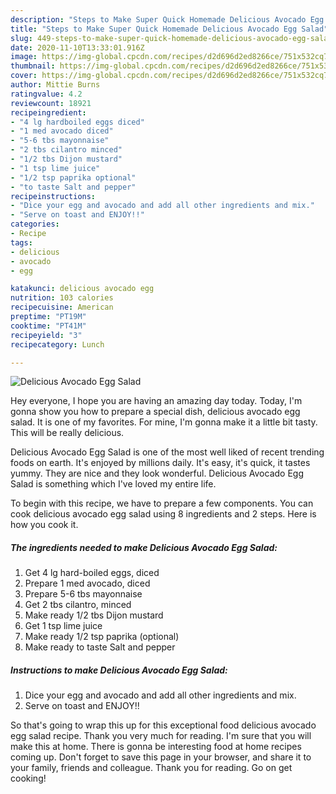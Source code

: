 ```yaml
---
description: "Steps to Make Super Quick Homemade Delicious Avocado Egg Salad"
title: "Steps to Make Super Quick Homemade Delicious Avocado Egg Salad"
slug: 449-steps-to-make-super-quick-homemade-delicious-avocado-egg-salad
date: 2020-11-10T13:33:01.916Z
image: https://img-global.cpcdn.com/recipes/d2d696d2ed8266ce/751x532cq70/delicious-avocado-egg-salad-recipe-main-photo.jpg
thumbnail: https://img-global.cpcdn.com/recipes/d2d696d2ed8266ce/751x532cq70/delicious-avocado-egg-salad-recipe-main-photo.jpg
cover: https://img-global.cpcdn.com/recipes/d2d696d2ed8266ce/751x532cq70/delicious-avocado-egg-salad-recipe-main-photo.jpg
author: Mittie Burns
ratingvalue: 4.2
reviewcount: 18921
recipeingredient:
- "4 lg hardboiled eggs diced"
- "1 med avocado diced"
- "5-6 tbs mayonnaise"
- "2 tbs cilantro minced"
- "1/2 tbs Dijon mustard"
- "1 tsp lime juice"
- "1/2 tsp paprika optional"
- "to taste Salt and pepper"
recipeinstructions:
- "Dice your egg and avocado and add all other ingredients and mix."
- "Serve on toast and ENJOY!!"
categories:
- Recipe
tags:
- delicious
- avocado
- egg

katakunci: delicious avocado egg 
nutrition: 103 calories
recipecuisine: American
preptime: "PT19M"
cooktime: "PT41M"
recipeyield: "3"
recipecategory: Lunch

---
```



![Delicious Avocado Egg Salad](https://img-global.cpcdn.com/recipes/d2d696d2ed8266ce/751x532cq70/delicious-avocado-egg-salad-recipe-main-photo.jpg)

Hey everyone, I hope you are having an amazing day today. Today, I'm gonna show you how to prepare a special dish, delicious avocado egg salad. It is one of my favorites. For mine, I'm gonna make it a little bit tasty. This will be really delicious.



Delicious Avocado Egg Salad is one of the most well liked of recent trending foods on earth. It's enjoyed by millions daily. It's easy, it's quick, it tastes yummy. They are nice and they look wonderful. Delicious Avocado Egg Salad is something which I've loved my entire life.


To begin with this recipe, we have to prepare a few components. You can cook delicious avocado egg salad using 8 ingredients and 2 steps. Here is how you cook it.

<!--inarticleads1-->

##### The ingredients needed to make Delicious Avocado Egg Salad:

1. Get 4 lg hard-boiled eggs, diced
1. Prepare 1 med avocado, diced
1. Prepare 5-6 tbs mayonnaise
1. Get 2 tbs cilantro, minced
1. Make ready 1/2 tbs Dijon mustard
1. Get 1 tsp lime juice
1. Make ready 1/2 tsp paprika (optional)
1. Make ready to taste Salt and pepper




<!--inarticleads2-->

##### Instructions to make Delicious Avocado Egg Salad:

1. Dice your egg and avocado and add all other ingredients and mix.
1. Serve on toast and ENJOY!!




So that's going to wrap this up for this exceptional food delicious avocado egg salad recipe. Thank you very much for reading. I'm sure that you will make this at home. There is gonna be interesting food at home recipes coming up. Don't forget to save this page in your browser, and share it to your family, friends and colleague. Thank you for reading. Go on get cooking!
